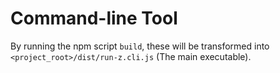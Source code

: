 # Command-line Tool

By running the npm script `build`, these will be transformed into `<project_root>/dist/run-z.cli.js` (The main executable).

